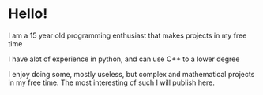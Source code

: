 # Hello!
I am a 15 year old programming enthusiast that makes projects in my free time

I have alot of experience in python, and can use C++ to a lower degree

I enjoy doing some, mostly useless, but complex and mathematical projects in my free time. The most interesting of such I will publish here.
